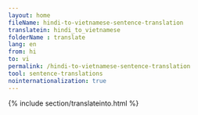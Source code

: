 ```yaml
---
layout: home
fileName: hindi-to-vietnamese-sentence-translation
translatein: hindi_to_vietnamese
folderName : translate
lang: en
from: hi
to: vi
permalink: /hindi-to-vietnamese-sentence-translation
tool: sentence-translations
nointernationalization: true
---
```

{% include section/translateinto.html %}
